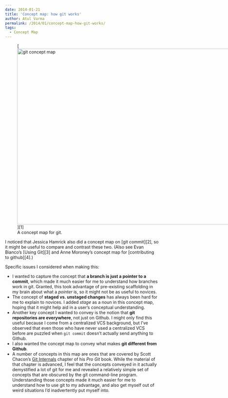 ```yaml
---
date: 2014-01-21
title: 'Concept map: how git works'
author: Atul Varma
permalink: /2014/01/concept-map-how-git-works/
tags:
  - Concept Map
---
```

<figure id="attachment_5533" style="width: 707px;" class="wp-caption alignnone">[<img src="http://teaching.software-carpentry.org/wp-content/uploads/2014/01/git-concept-map-1024x836.jpg" alt="git concept map" width="707" height="577" class="size-large wp-image-5533" />][1]<figcaption class="wp-caption-text">A concept map for git.</figcaption></figure> 
I noticed that Jessica Hamrick also did a concept map on [git commit][2], so it might be useful to compare and contrast these two. (Also see Evan Bianco&#8217;s [Using Git][3] and Anne Moroney&#8217;s concept map for [contributing to github][4].)

Specific issues I considered when making this:

*   I wanted to capture the concept that **a branch is just a pointer to a commit**, which made it much easier for me to understand how branches work in git. Granted, this took advantage of pre-existing scaffolding in my brain about what a *pointer* is, so it might not be as useful to novices.
*   The concept of **staged vs. unstaged changes** has always been hard for me to explain to novices. I added *stage* as a noun in this concept map, hoping that it might help aid in a user&#8217;s conceptual understanding.
*   Another key concept I wanted to convey is the notion that **git repositories are everywhere**, not just on Github. I might only find this useful because I come from a centralized VCS background, but I&#8217;ve observed that even those who have never used a centralized VCS before are puzzled when `git commit` doesn&#8217;t actually send anything to Github.
*   I also wanted the concept map to convey what makes **git different from Github**.
*   A number of concepts in this map are ones that are covered by Scott Chacon&#8217;s [Git Internals][5] chapter of his *Pro Git* book. While the material of that chapter is advanced, I feel that the concepts conveyed in it actually demystified a lot of git for me and revealed a relatively simple set of concepts that are obscured by the git command-line program. Understanding those concepts made it much easier for me to understand how to use git to my advantage, and also get myself out of weird situations I&#8217;d inadvertently put myself into.

 [1]: http://teaching.software-carpentry.org/wp-content/uploads/2014/01/git-concept-map.jpg
 [2]: http://teaching.software-carpentry.org/2014/01/19/concept-map-git-commit/
 [3]: http://teaching.software-carpentry.org/2014/01/23/concept-map-using-git/
 [4]: http://teaching.software-carpentry.org/2014/01/22/concept-map-github-contribute-to-an-upstream-on-a-patch-branch/
 [5]: http://git-scm.com/book/en/Git-Internals

